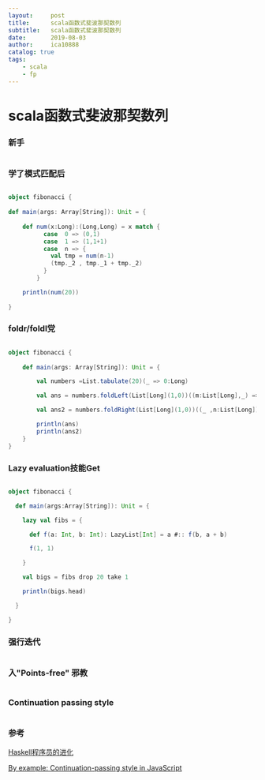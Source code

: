 ```yaml
---
layout:     post
title:      scala函数式斐波那契数列
subtitle:   scala函数式斐波那契数列
date:       2019-08-03
author:     ica10888
catalog: true
tags:
    - scala
    - fp
---
```



# scala函数式斐波那契数列

### 新手 

``` scala

```

### 学了模式匹配后 

``` scala

object fibonacci {
    
def main(args: Array[String]): Unit = {
      
    def num(x:Long):(Long,Long) = x match {
          case  0 => (0,1)
          case  1 => (1,1+1)
          case  n => {
            val tmp = num(n-1)
            (tmp._2 , tmp._1 + tmp._2)
          }
        }

    println(num(20))
    
}
```

### foldr/foldl党

``` scala

object fibonacci {
    
	def main(args: Array[String]): Unit = {

        val numbers =List.tabulate(20)(_ => 0:Long)

        val ans = numbers.foldLeft(List[Long](1,0))((m:List[Long],_) =>  (m.head + m.drop(1).head)+:m)

        val ans2 = numbers.foldRight(List[Long](1,0))((_ ,n:List[Long]) => (n.head + n.drop(1).head)+:n)

        println(ans)
        println(ans2)
    }
}
```

### Lazy evaluation技能Get

``` scala

object fibonacci {

  def main(args:Array[String]): Unit = {

    lazy val fibs = {

      def f(a: Int, b: Int): LazyList[Int] = a #:: f(b, a + b)

      f(1, 1)

    }

    val bigs = fibs drop 20 take 1

    println(bigs.head)

  }

}
```

### 强行迭代

``` scala

```

### 入"Points-free" 邪教

``` scala

```

### Continuation passing style

``` scala

```

### 参考

[Haskell程序员的进化](https://zhuanlan.zhihu.com/p/19923138?utm_source=qq&utm_medium=social&utm_oi=1054840305219612672)

[By example: Continuation-passing style in JavaScript](http://matt.might.net/articles/by-example-continuation-passing-style/)

